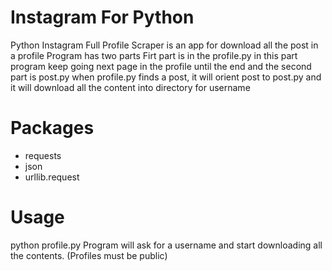 # Instagram For Python
Python Instagram Full Profile Scraper is an app for download all the post in a profile
Program has two parts
Firt part is in the profile.py in this part program keep going next page in the profile until the end
and the second part is post.py when profile.py finds a post, it will orient post to post.py and it will download all the content into directory for username 

# Packages
- requests
- json
- urllib.request

# Usage 
  python profile.py
  Program will ask for a username and start downloading all the contents.
  (Profiles must be public)
  
